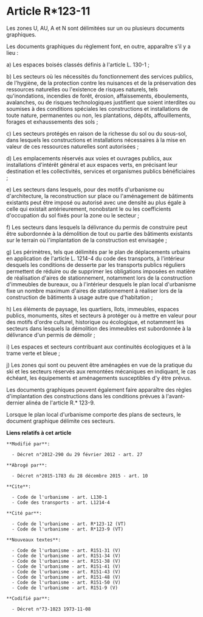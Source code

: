 # Article R*123-11

Les zones U, AU, A et N sont délimitées sur un ou plusieurs documents graphiques. 

Les documents graphiques du règlement font, en outre, apparaître s'il y a lieu : 

a) Les espaces boisés classés définis à l'article L. 130-1 ; 

b) Les secteurs où les nécessités du fonctionnement des services publics, de l'hygiène, de la protection contre les nuisances
et de la préservation des ressources naturelles ou l'existence de risques naturels, tels qu'inondations, incendies de forêt,
érosion, affaissements, éboulements, avalanches, ou de risques technologiques justifient que soient interdites ou soumises à
des conditions spéciales les constructions et installations de toute nature, permanentes ou non, les plantations, dépôts,
affouillements, forages et exhaussements des sols ; 

c) Les secteurs protégés en raison de la richesse du sol ou du sous-sol, dans lesquels les constructions et installations
nécessaires à la mise en valeur de ces ressources naturelles sont autorisées ; 

d) Les emplacements réservés aux voies et ouvrages publics, aux installations d'intérêt général et aux espaces verts, en
précisant leur destination et les collectivités, services et organismes publics bénéficiaires ; 

e) Les secteurs dans lesquels, pour des motifs d'urbanisme ou d'architecture, la reconstruction sur place ou l'aménagement de
bâtiments existants peut être imposé ou autorisé avec une densité au plus égale à celle qui existait antérieurement,
nonobstant le ou les coefficients d'occupation du sol fixés pour la zone ou le secteur ; 

f) Les secteurs dans lesquels la délivrance du permis de construire peut être subordonnée à la démolition de tout ou partie
des bâtiments existants sur le terrain où l'implantation de la construction est envisagée ; 

g) Les périmètres, tels que délimités par le plan de déplacements urbains en application de l'article L. 1214-4 du code des
transports, à l'intérieur desquels les conditions de desserte par les transports publics réguliers permettent de réduire ou
de supprimer les obligations imposées en matière de réalisation d'aires de stationnement, notamment lors de la construction
d'immeubles de bureaux, ou à l'intérieur desquels le plan local d'urbanisme fixe un nombre maximum d'aires de stationnement à
réaliser lors de la construction de bâtiments à usage autre que d'habitation ; 

h) Les éléments de paysage, les quartiers, îlots, immeubles, espaces publics, monuments, sites et secteurs à protéger ou à
mettre en valeur pour des motifs d'ordre culturel, historique ou écologique, et notamment les secteurs dans lesquels la
démolition des immeubles est subordonnée à la délivrance d'un permis de démolir ; 

i) Les espaces et secteurs contribuant aux continuités écologiques et à la trame verte et bleue ; 

j) Les zones qui sont ou peuvent être aménagées en vue de la pratique du ski et les secteurs réservés aux remontées
mécaniques en indiquant, le cas échéant, les équipements et aménagements susceptibles d'y être prévus. 

Les documents graphiques peuvent également faire apparaître des règles d'implantation des constructions dans les conditions
prévues à l'avant-dernier alinéa de l'article R.* 123-9. 

Lorsque le plan local d'urbanisme comporte des plans de secteurs, le document graphique délimite ces secteurs.

**Liens relatifs à cet article**

	**Modifié par**:

	  - Décret n°2012-290 du 29 février 2012 - art. 27

	**Abrogé par**:

	  - Décret n°2015-1783 du 28 décembre 2015 - art. 10

	**Cite**:

	  - Code de l'urbanisme - art. L130-1
	  - Code des transports - art. L1214-4

	**Cité par**:

	  - Code de l'urbanisme - art. R*123-12 (VT)
	  - Code de l'urbanisme - art. R*123-9 (VT)

	**Nouveaux textes**:

	  - Code de l'urbanisme - art. R151-31 (V)
	  - Code de l'urbanisme - art. R151-34 (V)
	  - Code de l'urbanisme - art. R151-38 (V)
	  - Code de l'urbanisme - art. R151-41 (V)
	  - Code de l'urbanisme - art. R151-43 (V)
	  - Code de l'urbanisme - art. R151-48 (V)
	  - Code de l'urbanisme - art. R151-50 (V)
	  - Code de l'urbanisme - art. R151-9 (V)

	**Codifié par**:

	  - Décret n°73-1023 1973-11-08
